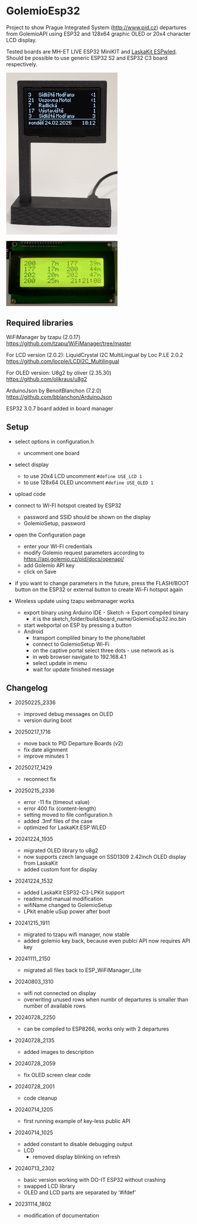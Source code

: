 # GolemioEsp32 #

Project to show Prague Integrated System (http://www.pid.cz) departures from GolemioAPI using ESP32 and 128x64 graphic OLED or 20x4 character LCD display. 

Tested boards are MH-ET LIVE ESP32 MiniKIT and [LaskaKit ESPwled](https://github.com/LaskaKit/ESPwled).
Should be possible to use generic ESP32 S2 and ESP32 C3 board respectively.


[<img src="images/oledespwled.jpg" width="300px"/>](images/oledespwled.jpg?raw=true "128x64 OLED screen")

[<img src="images/lcd20x4.jpg?raw=true" width="300px"/>](images/lcd20x4.jpg?raw=true "20x4 LCD screen")
## Required libraries ##

WiFiManager by tzapu (2.0.17)
https://github.com/tzapu/WiFiManager/tree/master


For LCD version (2.0.2):
LiquidCrystal I2C MultiLingual by Loc P.LE 2.0.2
https://github.com/locple/LCDI2C_Multilingual

For OLED version:
U8g2 by oliver (2.35.30)
https://github.com/olikraus/u8g2

ArduinoJson by BenoitBlanchon (7.2.0)
https://github.com/bblanchon/ArduinoJson

ESP32 3.0.7 board added in board manager



## Setup ##
- select options in configuration.h
    - uncomment one board
- select display
    - to use 20x4 LCD uncomment ```#define USE_LCD 1```
    - to use 128x64 OLED uncomment ```#define USE_OLED 1```

- upload code

- connect to WI-FI hotspot created by ESP32 
    - password and SSID should be shown on the display
    - GolemioSetup, password
- open the Configuration page
    - enter your WI-FI credentials
    - modify Golemio request parameters according to https://api.golemio.cz/pid/docs/openapi/
    - add Golemio API key
    - click on Save
- if you want to change parameters in the future, press the FLASH/BOOT button on the ESP32 or external button to create Wi-Fi hotspot again

- Wireless update using tzapu webmanager works
    - export binary using Arduino IDE - Sketch -> Export compiled binary
        - it is the sketch_folder/build/board_name/GolemioEsp32.ino.bin
    - start webportal on ESP by pressing a button
    - Android
        - transport compliled binary to the phone/tablet
        - connect to GolemioSetup Wi-Fi
        - on the captive portal select three dots - use network as is
        - in web browser navigate to 192.168.4.1
        - select update in menu
        - wait for update finished message



## Changelog ##
- 20250225_2336
    - improved debug messages on OLED
    - version during boot
- 20250217_1716
    - move back to PID Departure Boards (v2) 
    - fix date alignment
    - improve minutes 1
- 20250217_1429
    - reconnect fix
- 20250215_2336
    - error -11 fix (timeout value)
    - error 400 fix (content-length)
    - setting moved to file configuration.h
    - added .3mf files of the case
    - optimized for LaskaKit ESP WLED
- 20241224_1935
    - migrated OLED library to u8g2
    - now supports czech language on SSD1309 2.42inch OLED display from LaskaKit 
    - added custom font for display
- 20241224_1532
    - added LaskaKit ESP32-C3-LPKit support
    - readme.md manual modification
    - wifiName changed to GolemioSetup
    - LPkit enable uSup power after boot

- 20241215_1911
    - migrated to tzapu wifi manager, now stable
    - added golemio key back, because even publci API now requires API key
- 20241111_2150
    - migrated all files back to ESP_WiFiManager_Lite
- 20240803_1310
    - wifi not connected on display
    - overwriting unused rows when numbr of departures is smaller than number of available rows
- 20240728_2250
    - can be compiled to ESP8266, works only with 2 departures
- 20240728_2135
    - added images to description
- 20240728_2059
    - fix OLED screen clear code
- 20240728_2001
    - code cleanup
- 20240714_1205 
    - first running example of key-less public API
- 20240714_1025
    - added constant to disable debugging output
    - LCD
        - removed display blinking on refresh
- 20240713_2302
    - basic version working with DO-IT ESP32 without crashing
    - swapped LCD library
    - OLED and LCD parts are separated by '#ifdef'
- 20231114_1802
    - modification of documentation
  

